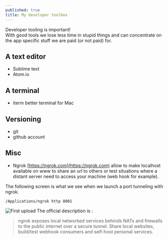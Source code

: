 ```yaml
---
published: true
title: My developer toolbox
---
```


Developer tooling is important!   
With good tools we lose less time in stupid things and can concentrate on the app specific stuff we are paid (or not paid) for. 

## A text editor

* Sublime text
* Atom.io

## A terminal

* iterm better terminal for Mac

## Versioning

* git
* github account

## Misc

* Ngrok [https://ngrok.com](https://ngrok.com) allow to make localhost available on www to share an url to others or test situations where a distant server need to access your machine (web hook for example).

The following screen is what we see when we launch a port tunneling with ngrok.

```
/Applications/ngrok http 8001
```

![First upload]({{site.baseurl}}/images/tools-ngrok.png)
The official description is :
> ngrok exposes local networked services behinds NATs and firewalls to the
  public internet over a secure tunnel. Share local websites, build/test
  webhook consumers and self-host personal services.
